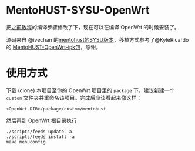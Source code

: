 # MentoHUST-SYSU-OpenWrt

把[之前教程](https://kumatea.github.io/MentoHUST-SYSU-Guide/Guide.html)的编译步骤修改了下，现在可以在编译 OpenWrt 的时候安装了。

源码来自 @ivechan 的[mentohust的SYSU版本](https://github.com/ivechan/mentohust-SYSU)，移植方式参考了@KyleRicardo 的 [MentoHUST-OpenWrt-ipk包](https://github.com/KyleRicardo/MentoHUST-OpenWrt-ipk)，感谢。

# 使用方式

下载 (clone) 本项目至你的 OpenWrt 项目里的 `package` 下，建议新建一个 `custom` 文件夹并重命名该项目。完成后应该看起来像这样：

`<OpenWrt-DIR>/package/custom/mentohust`

然后再到 OpenWrt 根目录执行

```
./scripts/feeds update -a
./scripts/feeds install -a
make menuconfig
```
